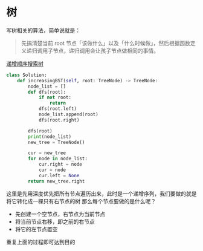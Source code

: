 # 树

写树相关的算法，简单说就是：
> 先搞清楚当前 root 节点「该做什么」以及「什么时候做」，然后根据函数定义递归调用子节点，递归调用会让孩子节点做相同的事情。

[递增顺序搜索树](https://leetcode-cn.com/problems/increasing-order-search-tree/)

```py
class Solution:
    def increasingBST(self, root: TreeNode) -> TreeNode:
        node_list = []
        def dfs(root):
            if not root:
                return
            dfs(root.left)
            node_list.append(root)
            dfs(root.right)

        dfs(root)
        print(node_list)
        new_tree = TreeNode()

        cur = new_tree
        for node in node_list:
            cur.right = node
            cur = node
            cur.left = None
        return new_tree.right
```

这里是先用深度优先把所有节点遍历出来，此时是一个递增序列，我们要做的就是将它转化成一棵只有右节点的树
那么每个节点要做的是什么呢？
- 先创建一个空节点，右节点为当前节点
- 将当前节点右移，即之前的右节点
- 将它的左节点置空

重复上面的过程即可达到目的